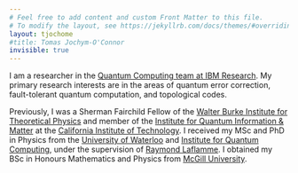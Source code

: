 ```yaml
---
# Feel free to add content and custom Front Matter to this file.
# To modify the layout, see https://jekyllrb.com/docs/themes/#overriding-theme-defaults
layout: tjochome
#title: Tomas Jochym-O'Connor
invisible: true
---
```


I am a researcher in the [Quantum Computing team at IBM Research](https://www.research.ibm.com/ibm-q/). My primary research interests are in the areas of quantum error correction, fault-tolerant quantum computation, and topological codes.

Previously, I was a Sherman Fairchild Fellow of the [Walter Burke Institute for Theoretical Physics](http://burkeinstitute.caltech.edu/) and member of the [Institute for Quantum Information & Matter](http://iqim.caltech.edu/) at the [California Institute of Technology](http://www.caltech.edu/). I received my MSc and PhD in Physics from the [University of Waterloo](https://uwaterloo.ca/) and [Institute for Quantum Computing](https://uwaterloo.ca/institute-for-quantum-computing/), under the supervision of [Raymond Laflamme](https://laflamme.iqc.ca/). I obtained my BSc in Honours Mathematics and Physics from [McGill University](https://www.mcgill.ca/).
